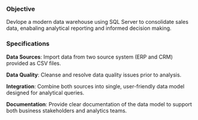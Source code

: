 ### Objective
Devlope a modern data warehouse using SQL Server to consolidate sales data, enabaling analytical reporting and informed decision making.
### Specifications
  **Data Sources**: Import data from two source system (ERP and CRM) provided as CSV files.

  **Data Quality**: Cleanse and resolve data quality issues prior to analysis.

  **Integration**: Combine both sources into single, user-friendly data model designed for analytical queries.

  **Documentation**: Provide clear documentation of the data model to support both business stakeholders and analytics teams.
